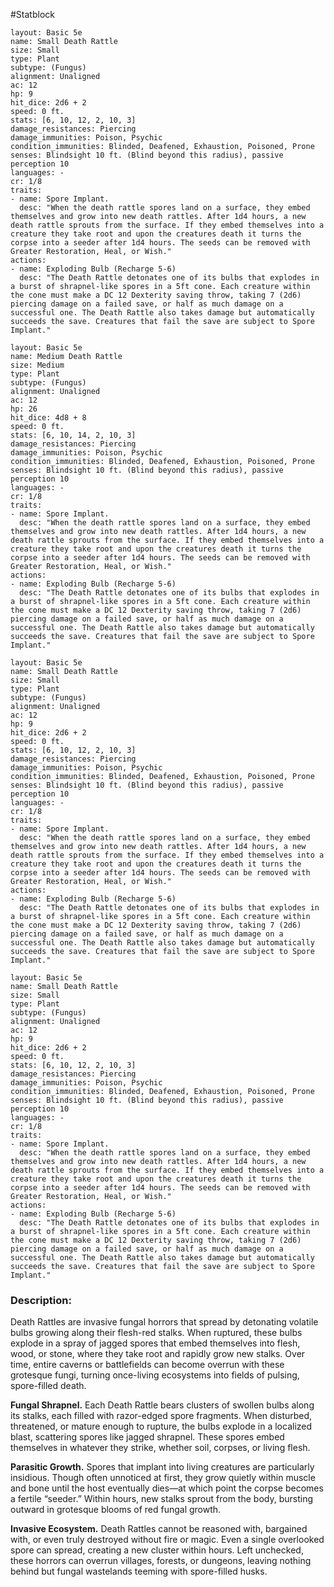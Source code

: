 #Statblock 
```statblock 
layout: Basic 5e 
name: Small Death Rattle
size: Small
type: Plant
subtype: (Fungus)
alignment: Unaligned
ac: 12
hp: 9
hit_dice: 2d6 + 2
speed: 0 ft.
stats: [6, 10, 12, 2, 10, 3]
damage_resistances: Piercing
damage_immunities: Poison, Psychic
condition_immunities: Blinded, Deafened, Exhaustion, Poisoned, Prone
senses: Blindsight 10 ft. (Blind beyond this radius), passive perception 10
languages: -
cr: 1/8
traits: 
- name: Spore Implant.
  desc: "When the death rattle spores land on a surface, they embed themselves and grow into new death rattles. After 1d4 hours, a new death rattle sprouts from the surface. If they embed themselves into a creature they take root and upon the creatures death it turns the corpse into a seeder after 1d4 hours. The seeds can be removed with Greater Restoration, Heal, or Wish."
actions: 
- name: Exploding Bulb (Recharge 5-6)
  desc: "The Death Rattle detonates one of its bulbs that explodes in a burst of shrapnel-like spores in a 5ft cone. Each creature within the cone must make a DC 12 Dexterity saving throw, taking 7 (2d6) piercing damage on a failed save, or half as much damage on a successful one. The Death Rattle also takes damage but automatically succeeds the save. Creatures that fail the save are subject to Spore Implant."
```

```statblock 
layout: Basic 5e 
name: Medium Death Rattle
size: Medium
type: Plant
subtype: (Fungus)
alignment: Unaligned
ac: 12
hp: 26
hit_dice: 4d8 + 8
speed: 0 ft.
stats: [6, 10, 14, 2, 10, 3]
damage_resistances: Piercing
damage_immunities: Poison, Psychic
condition_immunities: Blinded, Deafened, Exhaustion, Poisoned, Prone
senses: Blindsight 10 ft. (Blind beyond this radius), passive perception 10
languages: -
cr: 1/8
traits: 
- name: Spore Implant.
  desc: "When the death rattle spores land on a surface, they embed themselves and grow into new death rattles. After 1d4 hours, a new death rattle sprouts from the surface. If they embed themselves into a creature they take root and upon the creatures death it turns the corpse into a seeder after 1d4 hours. The seeds can be removed with Greater Restoration, Heal, or Wish."
actions: 
- name: Exploding Bulb (Recharge 5-6)
  desc: "The Death Rattle detonates one of its bulbs that explodes in a burst of shrapnel-like spores in a 5ft cone. Each creature within the cone must make a DC 12 Dexterity saving throw, taking 7 (2d6) piercing damage on a failed save, or half as much damage on a successful one. The Death Rattle also takes damage but automatically succeeds the save. Creatures that fail the save are subject to Spore Implant."
```

```statblock 
layout: Basic 5e 
name: Small Death Rattle
size: Small
type: Plant
subtype: (Fungus)
alignment: Unaligned
ac: 12
hp: 9
hit_dice: 2d6 + 2
speed: 0 ft.
stats: [6, 10, 12, 2, 10, 3]
damage_resistances: Piercing
damage_immunities: Poison, Psychic
condition_immunities: Blinded, Deafened, Exhaustion, Poisoned, Prone
senses: Blindsight 10 ft. (Blind beyond this radius), passive perception 10
languages: -
cr: 1/8
traits: 
- name: Spore Implant.
  desc: "When the death rattle spores land on a surface, they embed themselves and grow into new death rattles. After 1d4 hours, a new death rattle sprouts from the surface. If they embed themselves into a creature they take root and upon the creatures death it turns the corpse into a seeder after 1d4 hours. The seeds can be removed with Greater Restoration, Heal, or Wish."
actions: 
- name: Exploding Bulb (Recharge 5-6)
  desc: "The Death Rattle detonates one of its bulbs that explodes in a burst of shrapnel-like spores in a 5ft cone. Each creature within the cone must make a DC 12 Dexterity saving throw, taking 7 (2d6) piercing damage on a failed save, or half as much damage on a successful one. The Death Rattle also takes damage but automatically succeeds the save. Creatures that fail the save are subject to Spore Implant."
```

```statblock 
layout: Basic 5e 
name: Small Death Rattle
size: Small
type: Plant
subtype: (Fungus)
alignment: Unaligned
ac: 12
hp: 9
hit_dice: 2d6 + 2
speed: 0 ft.
stats: [6, 10, 12, 2, 10, 3]
damage_resistances: Piercing
damage_immunities: Poison, Psychic
condition_immunities: Blinded, Deafened, Exhaustion, Poisoned, Prone
senses: Blindsight 10 ft. (Blind beyond this radius), passive perception 10
languages: -
cr: 1/8
traits: 
- name: Spore Implant.
  desc: "When the death rattle spores land on a surface, they embed themselves and grow into new death rattles. After 1d4 hours, a new death rattle sprouts from the surface. If they embed themselves into a creature they take root and upon the creatures death it turns the corpse into a seeder after 1d4 hours. The seeds can be removed with Greater Restoration, Heal, or Wish."
actions: 
- name: Exploding Bulb (Recharge 5-6)
  desc: "The Death Rattle detonates one of its bulbs that explodes in a burst of shrapnel-like spores in a 5ft cone. Each creature within the cone must make a DC 12 Dexterity saving throw, taking 7 (2d6) piercing damage on a failed save, or half as much damage on a successful one. The Death Rattle also takes damage but automatically succeeds the save. Creatures that fail the save are subject to Spore Implant."
```

### Description:
Death Rattles are invasive fungal horrors that spread by detonating volatile bulbs growing along their flesh-red stalks. When ruptured, these bulbs explode in a spray of jagged spores that embed themselves into flesh, wood, or stone, where they take root and rapidly grow new stalks. Over time, entire caverns or battlefields can become overrun with these grotesque fungi, turning once-living ecosystems into fields of pulsing, spore-filled death.

**Fungal Shrapnel.** Each Death Rattle bears clusters of swollen bulbs along its stalks, each filled with razor-edged spore fragments. When disturbed, threatened, or mature enough to rupture, the bulbs explode in a localized blast, scattering spores like jagged shrapnel. These spores embed themselves in whatever they strike, whether soil, corpses, or living flesh.

**Parasitic Growth.** Spores that implant into living creatures are particularly insidious. Though often unnoticed at first, they grow quietly within muscle and bone until the host eventually dies—at which point the corpse becomes a fertile “seeder.” Within hours, new stalks sprout from the body, bursting outward in grotesque blooms of red fungal growth.

**Invasive Ecosystem.** Death Rattles cannot be reasoned with, bargained with, or even truly destroyed without fire or magic. Even a single overlooked spore can spread, creating a new cluster within hours. Left unchecked, these horrors can overrun villages, forests, or dungeons, leaving nothing behind but fungal wastelands teeming with spore-filled husks.